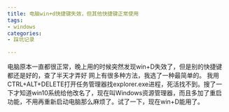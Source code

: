 ```yaml
---
title: 电脑win+d快捷键失效，但其他快捷键正常使用
tags: 
- windows
categories:
- 踩坑记录

---
```


电脑原本一直都很正常，晚上用的时候突然发现win+D失效了，但是别的快捷键都还是好的，查了半天才弄好
网上有很多种方法，我选了一种最简单的。
我用CTRL+ALT+DELETE打开任务管理器找explorer.exe进程，死活找不到。搜了一下才知道win10系统给他改名了，现在叫Windows资源管理器，而且多加了重启功能，不用再重新启动电脑那么麻烦了。试了一下，现在win+D能用了。

